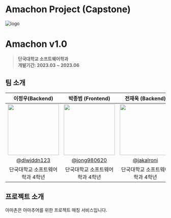 # Amachon Project (Capstone)

![logo](https://github.com/Project-AmaChon/Server/assets/81271328/f3431c1c-eefd-4f8a-94da-2e022d4a3a76)

# Amachon v1.0
> **단국대학교 소프트웨어학과** <br/> **개발기간: 2023.03 ~ 2023.06**


## 팀 소개

|      이정우(Backend)       |          박종범 (Frontend)         |       전재욱 (Backend)         |       허규범 (Frontend)        |       전승현 (Frontend)        |                                                                                                               
| :------------------------------------------------------------------------------: | :---------------------------------------------------------------------------------------------------------------------------------------------------: | :---------------------------------------------------------------------------------------------------------------------------------------------------------------------------------------------------: | :------------------------------------------------------------------------------: | :------------------------------------------------------------------------------: | 
|   <img width="160px" src="https://avatars.githubusercontent.com/u/81271328?v=4" />    |                      <img width="160px" src="https://avatars.githubusercontent.com/u/74229134?v=4" />    |                   <img width="160px" src="https://avatars.githubusercontent.com/u/79403892?v=4"/>                   |                   <img width="160px" src="https://avatars.githubusercontent.com/u/109798930?v=4">                   |                   <img width="160px" src="https://avatars.githubusercontent.com/u/98949724?v=4">                   |
|   [@dlwjddn123](https://github.com/dlwjddn123)   |    [@jong980620](https://github.com/jong980620)  | [@jakalroni](https://github.com/jakalroni)  |    [@heobomgyu](https://github.com/heobomgyu)  | [@devJSH1004](https://github.com/devJSH1004)  |
| 단국대학교 소프트웨어학과 4학년 | 단국대학교 소프트웨어학과 4학년 | 단국대학교 소프트웨어학과 4학년 |  단국대학교 소프트웨어학과 4학년 | 단국대학교 소프트웨어학과 4학년 |


## 프로젝트 소개

아마촌은 아마추어를 위한 프로젝트 매칭 서비스입니다. 
